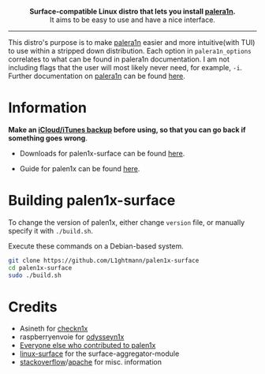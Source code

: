 <p align="center">
<strong>Surface-compatible Linux distro that lets you install <a href="https://github.com/palera1n/palera1n">palera1n</a>.</strong><br>
    It aims to be easy to use and have a nice interface.
</p>

-------

This distro's purpose is to make [palera1n](https://github.com/palera1n/palera1n) easier and more intuitive(with TUI) to use within a stripped down distribution. Each option in `palera1n_options` correlates to what can be found in palera1n documentation. I am not including flags that the user will most likely never need, for example, `-i`. Further documentation on [palera1n](https://github.com/palera1n/palera1n) can be found [here](https://cdn.nickchan.lol/palera1n/artifacts/c-rewrite/palera1n.1.html).

# Information
**Make an [iCloud/iTunes backup](https://support.apple.com/en-us/HT203977) before using, so that you can go back if something goes wrong**.

- Downloads for palen1x-surface can be found [here](https://github.com/L1ghtmann/palen1x-surface/releases).

- Guide for palen1x can be found [here](https://ios.cfw.guide/using-palen1x/).

# Building palen1x-surface
To change the version of palen1x, either change `version` file, or manually specify it with `./build.sh`.

Execute these commands on a Debian-based system.

```sh
git clone https://github.com/L1ghtmann/palen1x-surface
cd palen1x-surface
sudo ./build.sh
```

# Credits
- Asineth for [checkn1x](https://github.com/asineth0/checkn1x)
- raspberryenvoie for [odysseyn1x](https://github.com/raspberryenvoie/odysseyn1x)
- [Everyone else who contributed to palen1x](https://github.com/palera1n/palen1x/graphs/contributors)
- [linux-surface](https://github.com/linux-surface/surface-aggregator-module) for the surface-aggregator-module
- [stacko](https://stackoverflow.com/a/72541334)[verflow](https://stackoverflow.com/a/13301399)/[apache](https://mynewt.apache.org/latest/newt/install/newt_linux.html) for misc. information
